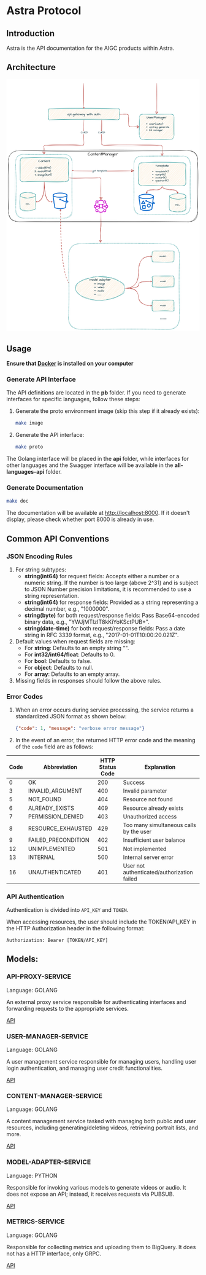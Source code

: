 # Astra Protocol

## Introduction

Astra is the API documentation for the AIGC products within Astra.

## Architecture
![architecture](./doc/architecture.png)

## Usage
**Ensure that [Docker](https://www.docker.com) is installed on your computer**

### Generate API Interface
The API definitions are located in the **pb** folder. If you need to generate interfaces for specific languages, follow these steps:

1. Generate the proto environment image (skip this step if it already exists):
   ```bash
   make image
   ```

2. Generate the API interface:
   ```bash
   make proto
   ```

The Golang interface will be placed in the **api** folder, while interfaces for other languages and the Swagger interface will be available in the **all-languages-api** folder.

### Generate Documentation
```bash
make doc
```
The documentation will be available at [http://localhost:8000](http://localhost:8000). If it doesn't display, please check whether port 8000 is already in use.

## Common API Conventions

### JSON Encoding Rules

1. For string subtypes:
    - **string(int64)** for request fields: Accepts either a number or a numeric string. If the number is too large (above 2^31) and is subject to JSON Number precision limitations, it is recommended to use a string representation.
    - **string(int64)** for response fields: Provided as a string representing a decimal number, e.g., "1000000".
    - **string(byte)** for both request/response fields: Pass Base64-encoded binary data, e.g., "YWJjMTIzIT8kKiYoKSctPUB+".
    - **string(date-time)** for both request/response fields: Pass a date string in RFC 3339 format, e.g., "2017-01-01T10:00:20.021Z".
2. Default values when request fields are missing:
    - For **string**: Defaults to an empty string "".
    - For **int32/int64/float**: Defaults to 0.
    - For **bool**: Defaults to false.
    - For **object**: Defaults to null.
    - For **array**: Defaults to an empty array.
3. Missing fields in responses should follow the above rules.

### Error Codes

1. When an error occurs during service processing, the service returns a standardized JSON format as shown below:
    ```json
    {"code": 1, "message": "verbose error message"}
    ```
2. In the event of an error, the returned HTTP error code and the meaning of the `code` field are as follows:

| Code | Abbreviation         | HTTP Status Code | Explanation                        |
|------|----------------------|------------------|------------------------------------|
| 0    | OK                   | 200              | Success                            |
| 3    | INVALID_ARGUMENT     | 400              | Invalid parameter                  |
| 5    | NOT_FOUND            | 404              | Resource not found                 |
| 6    | ALREADY_EXISTS       | 409              | Resource already exists            |
| 7    | PERMISSION_DENIED    | 403              | Unauthorized access                |
| 8    | RESOURCE_EXHAUSTED   | 429              | Too many simultaneous calls by the user |
| 9    | FAILED_PRECONDITION  | 402              | Insufficient user balance          |
| 12   | UNIMPLEMENTED        | 501              | Not implemented                    |
| 13   | INTERNAL             | 500              | Internal server error              |
| 16   | UNAUTHENTICATED      | 401              | User not authenticated/authorization failed |

### API Authentication
Authentication is divided into `API_KEY` and `TOKEN`.

When accessing resources, the user should include the TOKEN/API_KEY in the HTTP Authorization header in the following format:
```
Authorization: Bearer [TOKEN/API_KEY]
```

## Models:
### API-PROXY-SERVICE

Language: GOLANG

An external proxy service responsible for authenticating interfaces and forwarding requests to the appropriate services.

[API](pb/api-proxy-service/api.proto)

### USER-MANAGER-SERVICE
Language: GOLANG

A user management service responsible for managing users, handling user login authentication, and managing user credit functionalities.

[API](pb/user-manager-service/api.proto)

### CONTENT-MANAGER-SERVICE

Language: GOLANG

A content management service tasked with managing both public and user resources, including generating/deleting videos, retrieving portrait lists, and more.

[API](pb/content-manager-service/api.proto)

### MODEL-ADAPTER-SERVICE

Language: PYTHON

Responsible for invoking various models to generate videos or audio. It does not expose an API; instead, it receives requests via PUBSUB.

[API](pb/model-adapter-service/api.proto)

### METRICS-SERVICE

Language: GOLANG

Responsible for collecting metrics and uploading them to BigQuery. It does not has a HTTP interface, only GRPC.

[API](pb/metrics-server/api.proto)




